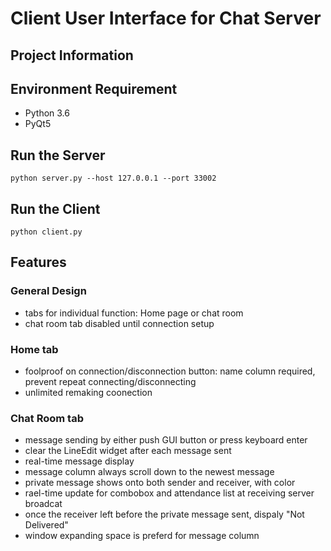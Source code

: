 # Client User Interface for Chat Server

## Project Information



## Environment Requirement
- Python 3.6
- PyQt5

## Run the Server
```
python server.py --host 127.0.0.1 --port 33002
```
## Run the Client
```
python client.py
```
## Features
### General Design
- tabs for individual function: Home page or chat room
- chat room tab disabled until connection setup
### Home tab
- foolproof on connection/disconnection button: name column required, prevent repeat connecting/disconnecting
- unlimited remaking coonection
### Chat Room tab
- message sending by either push GUI button or press keyboard enter
- clear the LineEdit widget after each message sent
- real-time message display
- message column always scroll down to the newest message
- private message shows onto both sender and receiver, with color
- rael-time update for combobox and attendance list at receiving server broadcat
- once the receiver left before the private message sent, dispaly "Not Delivered"
- window expanding space is preferd for message column

